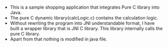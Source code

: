 - This is a sample shopping application that integrates Pure C library into Java.
- The pure C dynamic library(calcLogic.c) contains the calculation logic.
- Without rewriting the program into JNI understandable format, I have built a wrapper library that is JNI C library. This library internally calls the pure C library.
- Apart from that nothing is modified in java file.

